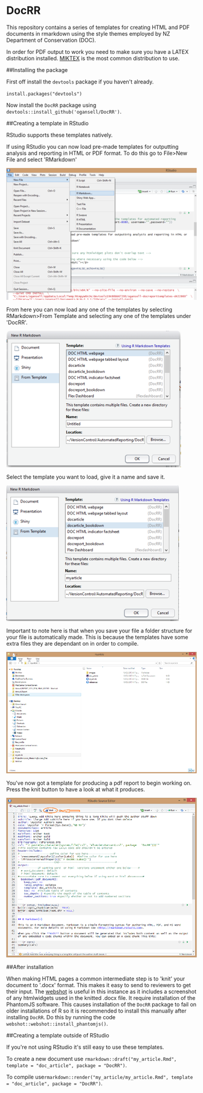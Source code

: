 # DocRR

This repository contains a series of templates for creating HTML and PDF documents in rmarkdown using the style themes employed by NZ Department of Conservation (DOC).

In order for PDF output to work you need to make sure you have a LATEX distribution installed. [MIKTEX](https://miktex.org/) is the most common distribution to use.

##Installing the package

First off install the ``devtools`` package if you haven't already.

``install.packages("devtools")``

Now install the ``DocRR`` package using ``devtools::install_github('ogansell/DocRR')``.

##Creating a template in RStudio

RStudio supports these templates natively. 

If using RStudio you can now load pre-made templates for outputting analysis and reporting in HTML or PDF format. To do this go to
File>New File and select 'RMarkdown'

![](rmarkdown1.bmp)


From here you can now load any one of the templates by selecting 
RMarkdown>From Template and selecting any one of the templates under 'DocRR'.


![](rmarkdown2.bmp)



Select the template you want to load, give it a name and save it. 


![](rmarkdown3.bmp)



Important to note here is that when you save your file a folder structure for your file is automatically made. This is because the templates have some extra files they are dependant on in order to compile.


![](rmarkdown4.bmp)



You've now got a template for producing a pdf report to begin working on.
Press the knit button to have a look at what it produces. 


![](rmarkdown8.bmp)

##After installation

When making HTML pages a common intermediate step is to 'knit' your document to '.docx' format. This makes it easy to send to reviewers to get their input. The [webshot](https://cran.r-project.org/web/packages/webshot/vignettes/intro.html) is useful in this instance as it includes a screenshot of any htmlwidgets used in the knitted .docx file. It require installation of the PhantomJS software. This causes installation of the ``DocRR`` package to fail on older installations of R so it is recommended to install this manually after installing ``DocRR``. Do this by running the code ``webshot::webshot::install_phantomjs()``.


##Creating a template outside of RStudio


If you're not using RStudio it's still easy to use these templates.


To create a new document use ``rmarkdown::draft("my_article.Rmd", template = "doc_article", package = "DocRR")``.

To compile use``rmarkdown::render("my_article/my_article.Rmd", template = "doc_article", package = "DocRR")``.


